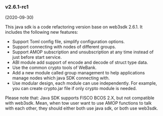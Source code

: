 ### v2.6.1-rc1

(2020-09-30)

This java sdk is a code refactoring version base on web3sdk 2.6.1. It includes the following new features:

* Support Toml config file, simplify configuration options.
* Support connecting with nodes of different groups.
* Support AMOP subscription and unsubscription at any time instead of just before start service.
* ABI module add support of encode and decode of struct type data.
* Use the common crypto tools of WeBank.
* Add a new module called group management to help applications manage nodes which java SDK connecting with.
* Use modular design, each module can use independently. For example, you can create crypto.jar file if only crypto module is needed.

Please note that:
Java SDK supports FISCO BCOS 2.X, but not compatible with web3sdk. Mean, when tow user want to use AMOP functions to talk with each other, they should either both use java sdk, or both use web3sdk. 